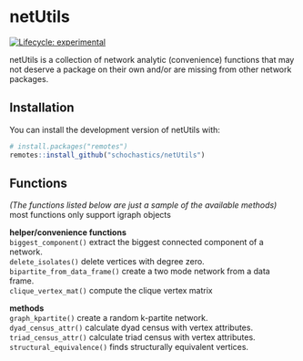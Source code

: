 
<!-- README.md is generated from README.Rmd. Please edit that file -->

# netUtils

<!-- badges: start -->

[![Lifecycle:
experimental](https://img.shields.io/badge/lifecycle-experimental-orange.svg)](https://www.tidyverse.org/lifecycle/#experimental)
<!-- badges: end -->

netUtils is a collection of network analytic (convenience) functions
that may not deserve a package on their own and/or are missing from
other network packages.

## Installation

You can install the development version of netUtils with:

``` r
# install.packages("remotes")
remotes::install_github("schochastics/netUtils")
```

## Functions

*(The functions listed below are just a sample of the available
methods)*  
most functions only support igraph objects

**helper/convenience functions**  
`biggest_component()` extract the biggest connected component of a
network.  
`delete_isolates()` delete vertices with degree zero.  
`bipartite_from_data_frame()` create a two mode network from a data
frame.  
`clique_vertex_mat()` compute the clique vertex matrix

**methods**  
`graph_kpartite()` create a random k-partite network.  
`dyad_census_attr()` calculate dyad census with vertex attributes.  
`triad_census_attr()` calculate triad census with vertex attributes.  
`structural_equivalence()` finds structurally equivalent vertices.
